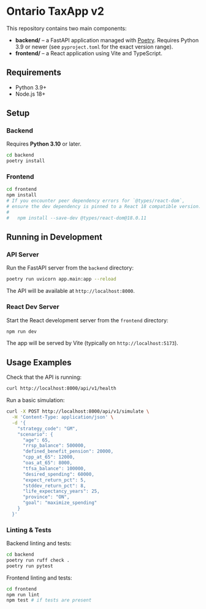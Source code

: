 # Ontario TaxApp v2

This repository contains two main components:

- **backend/** – a FastAPI application managed with [Poetry](https://python-poetry.org/). Requires Python 3.9 or newer (see `pyproject.toml` for the exact version range).
- **frontend/** – a React application using Vite and TypeScript.

## Requirements

- Python 3.9+
- Node.js 18+

## Setup

### Backend
Requires **Python 3.10** or later.
```bash
cd backend
poetry install
```

### Frontend
```bash
cd frontend
npm install
# If you encounter peer dependency errors for `@types/react-dom`,
# ensure the dev dependency is pinned to a React 18 compatible version:
#
#   npm install --save-dev @types/react-dom@18.0.11
```

## Running in Development

### API Server
Run the FastAPI server from the `backend` directory:
```bash
poetry run uvicorn app.main:app --reload
```
The API will be available at `http://localhost:8000`.

### React Dev Server
Start the React development server from the `frontend` directory:
```bash
npm run dev
```
The app will be served by Vite (typically on `http://localhost:5173`).

## Usage Examples

Check that the API is running:
```bash
curl http://localhost:8000/api/v1/health
```

Run a basic simulation:
```bash
curl -X POST http://localhost:8000/api/v1/simulate \
  -H 'Content-Type: application/json' \
  -d '{
    "strategy_code": "GM",
    "scenario": {
      "age": 65,
      "rrsp_balance": 500000,
      "defined_benefit_pension": 20000,
      "cpp_at_65": 12000,
      "oas_at_65": 8000,
      "tfsa_balance": 100000,
      "desired_spending": 60000,
      "expect_return_pct": 5,
      "stddev_return_pct": 8,
      "life_expectancy_years": 25,
      "province": "ON",
      "goal": "maximize_spending"
    }
  }'
```

### Linting & Tests

Backend linting and tests:
```bash
cd backend
poetry run ruff check .
poetry run pytest
```

Frontend linting and tests:
```bash
cd frontend
npm run lint
npm test # if tests are present
```
